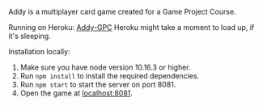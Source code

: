 Addy is a multiplayer card game created for a Game Project Course.

Running on Heroku: [Addy-GPC](https://addy-gpc.herokuapp.com/)
Heroku might take a moment to load up, if it's sleeping.

Installation locally:
1. Make sure you have node version 10.16.3 or higher.
2. Run `npm install` to install the required dependencies.
3. Run `npm start` to start the server on port 8081.
4. Open the game at [localhost:8081](localhost:8081).